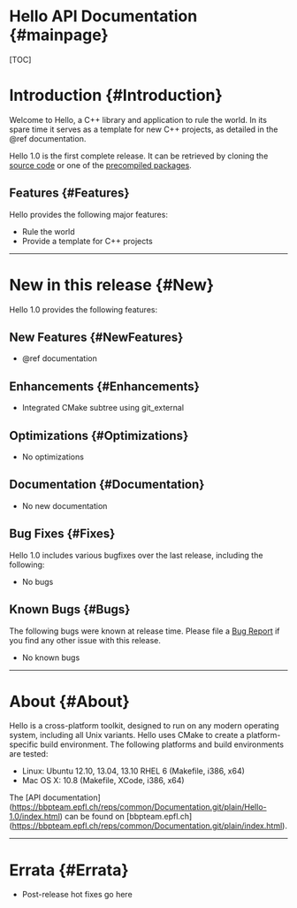 Hello API Documentation {#mainpage}
============

[TOC]

# Introduction {#Introduction}

Welcome to Hello, a C++ library and application to rule the world. In
its spare time it serves as a template for new C++ projects, as detailed
in the @ref documentation.

Hello 1.0 is the first complete release. It can be retrieved by cloning
the [source code](https://bbpteam.epfl.ch/reps/common/Template.git) or
one of the
[precompiled packages](https://bbpteam.epfl.ch/project/spaces/display/INFRA/Software+distribution).

## Features {#Features}

Hello provides the following major features:

* Rule the world
* Provide a template for C++ projects

- - -

# New in this release {#New}

Hello 1.0 provides the following features:

## New Features {#NewFeatures}

* @ref documentation

## Enhancements {#Enhancements}

* Integrated CMake subtree using git_external

## Optimizations {#Optimizations}

* No optimizations

## Documentation {#Documentation}

* No new documentation

## Bug Fixes {#Fixes}

Hello 1.0 includes various bugfixes over the last release, including the
following:

* No bugs

## Known Bugs {#Bugs}

The following bugs were known at release time. Please file a
[Bug Report](https://bbpteam.epfl.ch/project/issues/browse/CMake) if you find
any other issue with this release.

* No known bugs

- - -

# About {#About}

Hello is a cross-platform toolkit, designed to run on any modern
operating system, including all Unix variants. Hello uses CMake to
create a platform-specific build environment. The following platforms
and build environments are tested:

* Linux: Ubuntu 12.10, 13.04, 13.10 RHEL 6 (Makefile, i386, x64)
* Mac OS X: 10.8 (Makefile, XCode, i386, x64)

The [API documentation]
(https://bbpteam.epfl.ch/reps/common/Documentation.git/plain/Hello-1.0/index.html)
can be found on
[bbpteam.epfl.ch]
(https://bbpteam.epfl.ch/reps/common/Documentation.git/plain/index.html).

- - -

# Errata {#Errata}

* Post-release hot fixes go here

